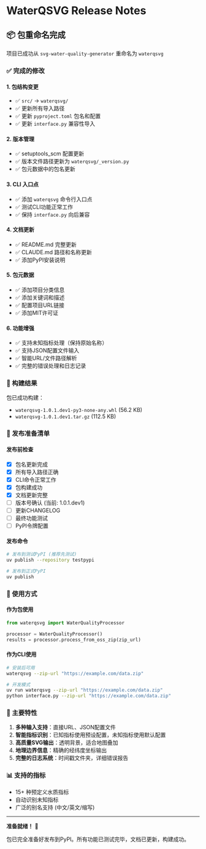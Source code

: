 # WaterQSVG Release Notes

## 📦 包重命名完成

项目已成功从 `svg-water-quality-generator` 重命名为 `waterqsvg`

### ✅ 完成的修改

#### 1. 包结构变更
- ✅ `src/` → `waterqsvg/`
- ✅ 更新所有导入路径
- ✅ 更新 `pyproject.toml` 包名和配置
- ✅ 更新 `interface.py` 兼容性导入

#### 2. 版本管理
- ✅ setuptools_scm 配置更新
- ✅ 版本文件路径更新为 `waterqsvg/_version.py`
- ✅ 包元数据中的包名更新

#### 3. CLI 入口点
- ✅ 添加 `waterqsvg` 命令行入口点
- ✅ 测试CLI功能正常工作
- ✅ 保持 `interface.py` 向后兼容

#### 4. 文档更新
- ✅ README.md 完整更新
- ✅ CLAUDE.md 路径和名称更新
- ✅ 添加PyPI安装说明

#### 5. 包元数据
- ✅ 添加项目分类信息
- ✅ 添加关键词和描述
- ✅ 配置项目URL链接
- ✅ 添加MIT许可证

#### 6. 功能增强
- ✅ 支持未知指标处理（保持原始名称）
- ✅ 支持JSON配置文件输入
- ✅ 智能URL/文件路径解析
- ✅ 完整的错误处理和日志记录

### 🚀 构建结果

包已成功构建：
- `waterqsvg-1.0.1.dev1-py3-none-any.whl` (56.2 KB)
- `waterqsvg-1.0.1.dev1.tar.gz` (112.5 KB)

### 📝 发布准备清单

#### 发布前检查
- [x] 包名更新完成
- [x] 所有导入路径正确
- [x] CLI命令正常工作
- [x] 包构建成功
- [x] 文档更新完整
- [ ] 版本号确认 (当前: 1.0.1.dev1)
- [ ] 更新CHANGELOG
- [ ] 最终功能测试
- [ ] PyPI令牌配置

#### 发布命令
```bash
# 发布到测试PyPI (推荐先测试)
uv publish --repository testpypi

# 发布到正式PyPI
uv publish
```

### 🔧 使用方式

#### 作为包使用
```python
from waterqsvg import WaterQualityProcessor

processor = WaterQualityProcessor()
results = processor.process_from_oss_zip(zip_url)
```

#### 作为CLI使用
```bash
# 安装后可用
waterqsvg --zip-url "https://example.com/data.zip"

# 开发模式
uv run waterqsvg --zip-url "https://example.com/data.zip"
python interface.py --zip-url "https://example.com/data.zip"
```

### 🎯 主要特性

1. **多种输入支持**：直接URL、JSON配置文件
2. **智能指标识别**：已知指标使用预设配置，未知指标使用默认配置
3. **高质量SVG输出**：透明背景，适合地图叠加
4. **地理边界信息**：精确的经纬度坐标输出
5. **完整的日志系统**：时间戳文件夹，详细错误报告

### 📊 支持的指标

- 15+ 种预定义水质指标
- 自动识别未知指标
- 广泛的别名支持 (中文/英文/缩写)

---

**准备就绪！** 🎉

包已完全准备好发布到PyPI。所有功能已测试完毕，文档已更新，构建成功。